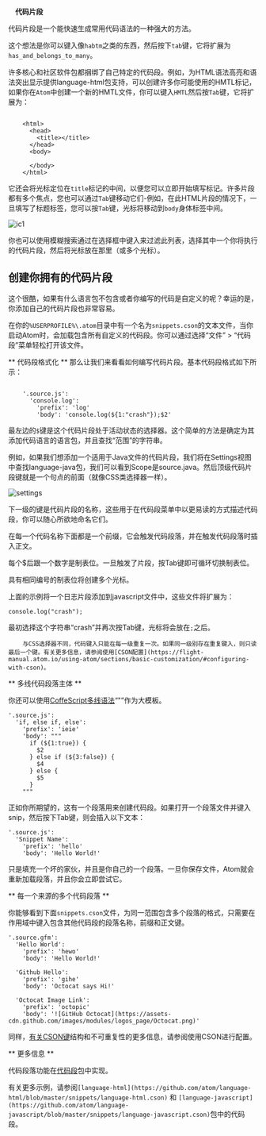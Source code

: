 　**代码片段**

代码片段是一个能快速生成常用代码语法的一种强大的方法。

这个想法是你可以键入像`habtm`之类的东西，然后按下`tab`键，它将扩展为`has_and_belongs_to_many`。

许多核心和社区软件包都捆绑了自己特定的代码段。例如，为HTML语法高亮和语法突出显示提供language-html包支持，可以创建许多你可能使用的HMTL标记，如果你在`Atom`中创建一个新的HMTL文件，你可以键入`HMTL`然后按`Tab`键，它将扩展为：
```
	
	<html>
	  <head>
	    <title></title>
	  </head>
	  <body>
	
	  </body>
	</html>

```

它还会将光标定位在`title`标记的中间，以便您可以立即开始填写标记。许多片段都有多个焦点，您也可以通过`Tab`键移动它们-例如，在此HTML片段的情况下，一旦填写了标题标签，您可以按`Tab`键，光标将移动到`body`身体标签中间。

![ic1](https://flight-manual.atom.io/using-atom/images/snippets.png)

你也可以使用模糊搜索通过在选择框中键入来过滤此列表，选择其中一个你将执行的代码片段，然后将光标放在那里（或多个光标）。

## 创建你拥有的代码片段

这个很酷，如果有什么语言包不包含或者你编写的代码是自定义的呢？幸运的是，你添加自己的代码片段也非常容易。

在你的`%USERPROFILE%\.atom`目录中有一个名为`snippets.cson`的文本文件，当你启动Atom时，会加载包含所有自定义的代码段。你可以通过选择“文件” > “代码段”菜单轻松打开该文件。

** 代码段格式化 **
那么让我们来看看如何编写代码片段。基本代码段格式如下所示：
```

	'.source.js':
	  'console.log':
	    'prefix': 'log'
	    'body': 'console.log(${1:"crash"});$2'

```
最左边的`$`键是这个代码片段处于活动状态的选择器。这个简单的方法是确定为其添加代码语言的语言包，并且查找“范围”的字符串。

例如，如果我们想添加一个适用于Java文件的代码片段，我们将在Settings视图中查找language-java包，我们可以看到Scope是source.java。然后顶级代码片段键就是一个句点的前面（就像CSS类选择器一样）。


![settings](https://flight-manual.atom.io/using-atom/images/snippet-scope.png)


下一级的键是代码片段的名称，这些用于在代码段菜单中以更易读的方式描述代码段，你可以随心所欲地命名它们。

在每一个代码名称下面都是一个前缀，它会触发代码段落，并在触发代码段落时插入正文。

每个$后跟一个数字是制表位。一旦触发了片段，按Tab键即可循环切换制表位。

具有相同编号的制表位将创建多个光标。

上面的示例将一个日志片段添加到javascript文件中，这些文件将扩展为：

```
console.log("crash");
```
最初选择这个字符串“crash”并再次按Tab键，光标将会放在`;`之后。

```
	与CSS选择器不同，代码键入只能在每一级重复一次。如果同一级别存在重复键入，则只读最后一个键。有关更多信息，请参阅使用[CSON配置](https://flight-manual.atom.io/using-atom/sections/basic-customization/#configuring-with-cson)。
```


** 多线代码段落主体 **

你还可以使用[CoffeScript多线语法](http://coffeescript.org/#strings)“"”作为大模板。

```
'.source.js':
  'if, else if, else':
    'prefix': 'ieie'
    'body': """
      if (${1:true}) {
        $2
      } else if (${3:false}) {
        $4
      } else {
        $5
      }
    """
```
正如你所期望的，这有一个段落用来创建代码段。如果打开一个段落文件并键入snip，然后按下Tab键，则会插入以下文本：
```
'.source.js':
  'Snippet Name':
    'prefix': 'hello'
    'body': 'Hello World!'
```
只是填充一个坏的家伙，并且是你自己的一个段落。一旦你保存文件，Atom就会重新加载段落，并且你会立即尝试它。

** 每一个来源的多个代码段落 **

你能够看到下面`snippets.cson`文件，为同一范围包含多个段落的格式，只需要在作用域中键入包含其他代码段的段落名称，前缀和正文键。

```
'.source.gfm':
  'Hello World':
    'prefix': 'hewo'
    'body': 'Hello World!'

  'Github Hello':
    'prefix': 'gihe'
    'body': 'Octocat says Hi!'

  'Octocat Image Link':
    'prefix': 'octopic'
    'body': '![GitHub Octocat](https://assets-cdn.github.com/images/modules/logos_page/Octocat.png)'
```

同样，[有关CSON键](https://flight-manual.atom.io/using-atom/sections/basic-customization/#configuring-with-cson)结构和不可重复性的更多信息，请参阅使用CSON进行配置。

** 更多信息 **

代码段落功能在[代码段](https://github.com/atom/snippets)包中实现。

有关更多示例，请参阅`[language-html](https://github.com/atom/language-html/blob/master/snippets/language-html.cson)` 和 `[language-javascript](https://github.com/atom/language-javascript/blob/master/snippets/language-javascript.cson)`包中的代码段。